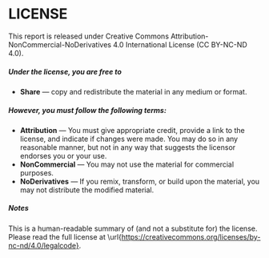 # LICENSE

This report is released under Creative Commons Attribution-NonCommercial-NoDerivatives 4.0 International License (CC BY-NC-ND 4.0).

##### Under the license, you are free to

* **Share** — copy and redistribute the material in any medium or format.

##### However, you must follow the following terms:

* **Attribution** — You must give appropriate credit, provide a link to the license, and indicate if changes were made. You may do so in any reasonable manner, but not in any way that suggests the licensor endorses you or your use.
* **NonCommercial** — You may not use the material for commercial purposes.
* **NoDerivatives** — If you remix, transform, or build upon the material, you may not distribute the modified material.

##### Notes
This is a human-readable summary of (and not a substitute for) the license. Please read the full license at \url{https://creativecommons.org/licenses/by-nc-nd/4.0/legalcode}.
